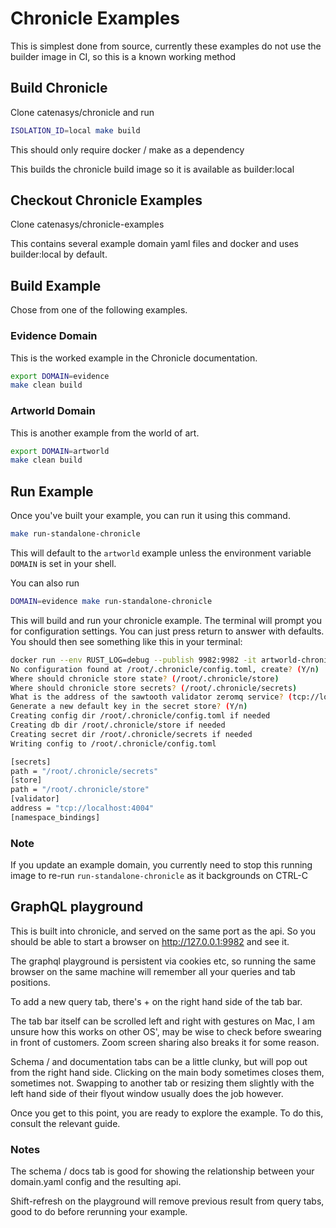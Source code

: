 # Chronicle Examples

This is simplest done from source, currently these examples do not use the
builder image in CI, so this is a known working method

## Build Chronicle

Clone catenasys/chronicle and run

```bash
ISOLATION_ID=local make build
```

This should only require docker / make as a dependency

This builds the chronicle build image so it is available as builder:local

## Checkout Chronicle Examples

Clone catenasys/chronicle-examples

This contains several example domain yaml files and docker and uses
builder:local by default.

## Build Example

Chose from one of the following examples.

### Evidence Domain

This is the worked example in the Chronicle documentation.

```bash
export DOMAIN=evidence
make clean build
```

### Artworld Domain

This is another example from the world of art.

```bash
export DOMAIN=artworld
make clean build
```

## Run Example

Once you've built your example, you can run it using this command.

```bash
make run-standalone-chronicle
```

This will default to the `artworld` example unless the environment variable
`DOMAIN` is set in your shell.

You can also run

```bash
DOMAIN=evidence make run-standalone-chronicle
```

This will build and run your chronicle example. The terminal will prompt you for
configuration settings. You can just press return to answer with defaults. You
should then see something like this in your terminal:

```bash
docker run --env RUST_LOG=debug --publish 9982:9982 -it artworld-chronicle-inmem:local bash -c 'chronicle --console-logging pretty serve-graphql --interface 0.0.0.0:9982 --open'
No configuration found at /root/.chronicle/config.toml, create? (Y/n)
Where should chronicle store state? (/root/.chronicle/store)
Where should chronicle store secrets? (/root/.chronicle/secrets)
What is the address of the sawtooth validator zeromq service? (tcp://localhost:4004)
Generate a new default key in the secret store? (Y/n)
Creating config dir /root/.chronicle/config.toml if needed
Creating db dir /root/.chronicle/store if needed
Creating secret dir /root/.chronicle/secrets if needed
Writing config to /root/.chronicle/config.toml

[secrets]
path = "/root/.chronicle/secrets"
[store]
path = "/root/.chronicle/store"
[validator]
address = "tcp://localhost:4004"
[namespace_bindings]
```

### Note

If you update an example domain, you currently need to stop this running
image to re-run `run-standalone-chronicle` as it backgrounds on CTRL-C

## GraphQL playground

This is built into chronicle, and served on the same port as the api. So you
should be able to start a browser on <http://127.0.0.1:9982> and see it.

The graphql playground is persistent via cookies etc, so running the same
browser on the same machine will remember all your queries and tab positions.

To add a new query tab, there's + on the right hand side of the tab bar.

The tab bar itself can be scrolled left and right with gestures on Mac, I am
unsure how this works on other OS', may be wise to check before swearing in
front of customers. Zoom screen sharing also breaks it for some reason.

Schema / and documentation tabs can be a little clunky, but will pop out from
the right hand side. Clicking on the main body sometimes closes them, sometimes
not. Swapping to another tab or resizing them slightly with the left hand side
of their flyout window usually does the job however.

Once you get to this point, you are ready to explore the example. To do this,
consult the relevant guide.

### Notes

The schema / docs tab is good for showing the relationship between
your domain.yaml config and the resulting api.

Shift-refresh on the playground will remove previous result from query tabs,
good to do before rerunning your example.
